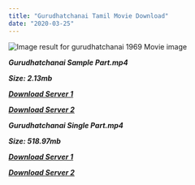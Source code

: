 ```yaml
---
title: "Gurudhatchanai Tamil Movie Download"
date: "2020-03-25"
---
```


![Image result for gurudhatchanai 1969 Movie image](https://upload.wikimedia.org/wikipedia/en/thumb/2/28/Gurudhatchanai_poster.jpg/220px-Gurudhatchanai_poster.jpg)

**_Gurudhatchanai Sample Part.mp4_**

**_Size: 2.13mb_**

**_[Download Server 1](http://p1.wetransfer.vip/files/Tamil{cda5df2c15b60541c0c08958a9aa30b512670539b38ddb53042c71b1d10bc2b4}20Movies/Tamil{cda5df2c15b60541c0c08958a9aa30b512670539b38ddb53042c71b1d10bc2b4}20Recent{cda5df2c15b60541c0c08958a9aa30b512670539b38ddb53042c71b1d10bc2b4}20Movies/Gurudhatchanai{cda5df2c15b60541c0c08958a9aa30b512670539b38ddb53042c71b1d10bc2b4}20(1969)/Gurudhatchanai/Gurudhatchanai{cda5df2c15b60541c0c08958a9aa30b512670539b38ddb53042c71b1d10bc2b4}20(1969){cda5df2c15b60541c0c08958a9aa30b512670539b38ddb53042c71b1d10bc2b4}20Sample{cda5df2c15b60541c0c08958a9aa30b512670539b38ddb53042c71b1d10bc2b4}20(640x360).mp4)_**

**_[Download Server 2](http://p1.wetransfer.vip/files/Tamil{cda5df2c15b60541c0c08958a9aa30b512670539b38ddb53042c71b1d10bc2b4}20Movies/Tamil{cda5df2c15b60541c0c08958a9aa30b512670539b38ddb53042c71b1d10bc2b4}20Recent{cda5df2c15b60541c0c08958a9aa30b512670539b38ddb53042c71b1d10bc2b4}20Movies/Gurudhatchanai{cda5df2c15b60541c0c08958a9aa30b512670539b38ddb53042c71b1d10bc2b4}20(1969)/Gurudhatchanai/Gurudhatchanai{cda5df2c15b60541c0c08958a9aa30b512670539b38ddb53042c71b1d10bc2b4}20(1969){cda5df2c15b60541c0c08958a9aa30b512670539b38ddb53042c71b1d10bc2b4}20Sample{cda5df2c15b60541c0c08958a9aa30b512670539b38ddb53042c71b1d10bc2b4}20(640x360).mp4)_**

**_Gurudhatchanai Single Part.mp4_**

**_Size: 518.97mb_**

**_[Download Server 1](http://p1.wetransfer.vip/files/Tamil{cda5df2c15b60541c0c08958a9aa30b512670539b38ddb53042c71b1d10bc2b4}20Movies/Tamil{cda5df2c15b60541c0c08958a9aa30b512670539b38ddb53042c71b1d10bc2b4}20Recent{cda5df2c15b60541c0c08958a9aa30b512670539b38ddb53042c71b1d10bc2b4}20Movies/Gurudhatchanai{cda5df2c15b60541c0c08958a9aa30b512670539b38ddb53042c71b1d10bc2b4}20(1969)/Gurudhatchanai/Gurudhatchanai{cda5df2c15b60541c0c08958a9aa30b512670539b38ddb53042c71b1d10bc2b4}20(1969){cda5df2c15b60541c0c08958a9aa30b512670539b38ddb53042c71b1d10bc2b4}20Single{cda5df2c15b60541c0c08958a9aa30b512670539b38ddb53042c71b1d10bc2b4}20Part{cda5df2c15b60541c0c08958a9aa30b512670539b38ddb53042c71b1d10bc2b4}20(640x360).mp4)_**

**_[Download Server 2](http://p1.wetransfer.vip/files/Tamil{cda5df2c15b60541c0c08958a9aa30b512670539b38ddb53042c71b1d10bc2b4}20Movies/Tamil{cda5df2c15b60541c0c08958a9aa30b512670539b38ddb53042c71b1d10bc2b4}20Recent{cda5df2c15b60541c0c08958a9aa30b512670539b38ddb53042c71b1d10bc2b4}20Movies/Gurudhatchanai{cda5df2c15b60541c0c08958a9aa30b512670539b38ddb53042c71b1d10bc2b4}20(1969)/Gurudhatchanai/Gurudhatchanai{cda5df2c15b60541c0c08958a9aa30b512670539b38ddb53042c71b1d10bc2b4}20(1969){cda5df2c15b60541c0c08958a9aa30b512670539b38ddb53042c71b1d10bc2b4}20Single{cda5df2c15b60541c0c08958a9aa30b512670539b38ddb53042c71b1d10bc2b4}20Part{cda5df2c15b60541c0c08958a9aa30b512670539b38ddb53042c71b1d10bc2b4}20(640x360).mp4)_**
